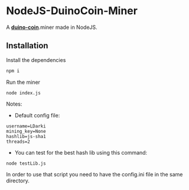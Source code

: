 # NodeJS-DuinoCoin-Miner
A **[duino-coin](https://duinocoin.com/)**.miner made in NodeJS.

## Installation

Install the dependencies
```bash
npm i
```

Run the miner
```
node index.js
```

Notes:

- Default config file:
```
username=LDarki
mining_key=None
hashlib=js-sha1
threads=2
```

- You can test for the best hash lib using this command:
```
node testLib.js
```
In order to use that script you need to have the config.ini file in the same directory.